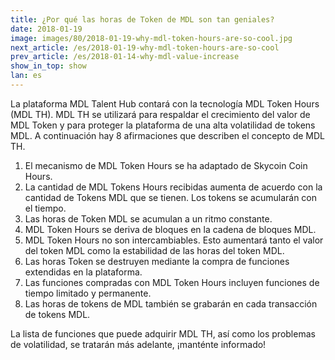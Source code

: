```yaml
---
title: ¿Por qué las horas de Token de MDL son tan geniales?
date: 2018-01-19
image: images/80/2018-01-19-why-mdl-token-hours-are-so-cool.jpg
next_article: /es/2018-01-19-why-mdl-token-hours-are-so-cool
prev_article: /es/2018-01-14-why-mdl-value-increase
show_in_top: show
lan: es
---
```


La plataforma MDL Talent Hub contará con la tecnología MDL Token Hours (MDL TH). MDL TH se utilizará para respaldar el crecimiento del valor de MDL Token y para proteger la plataforma de una alta volatilidad de tokens MDL. A continuación hay 8 afirmaciones que describen el concepto de MDL TH.

  1. El mecanismo de MDL Token Hours se ha adaptado de Skycoin Coin Hours.
  2. La cantidad de MDL Tokens Hours recibidas aumenta de acuerdo con la cantidad de Tokens MDL que se tienen. Los tokens se acumularán con el tiempo. 
  3. Las horas de Token MDL se acumulan a un ritmo constante.
  4. MDL Token Hours se deriva de bloques en la cadena de bloques MDL.
  5. MDL Token Hours no son intercambiables. Esto aumentará tanto el valor del token MDL como la estabilidad de las horas del token MDL.
  6. Las horas Token se destruyen mediante la compra de funciones extendidas en la plataforma.
  7. Las funciones compradas con MDL Token Hours incluyen funciones de tiempo limitado y permanente.
  8. Las horas de tokens de MDL también se grabarán en cada transacción de tokens MDL.

La lista de funciones que puede adquirir MDL TH, así como los problemas de volatilidad, se tratarán más adelante, ¡manténte informado!
